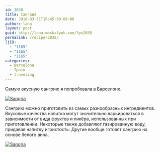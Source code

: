 ```yaml
---
id: 2038
title: Сангрия
date: 2010-03-31T16:45:50-08:00
author: lana
layout: post
guid: http://lana.moskalyuk.com/?p=2038
permalink: /recipe/2038/
ljID:
  - "1165"
  - "1165"
  - "1165"
categories:
  - Barcelona
  - Spain
  - traveling
---
```

Самую вкусную сангрию я попробовала в Барселоне.

<a class="flickr-image alignnone" title="Sangria" href="http://www.flickr.com/photos/67405678@N00/4479774565/" target="_blank"><img src="http://farm5.static.flickr.com/4044/4479774565_cb5e56ca56.jpg" alt="Sangria" /></a>

Сангрию можно приготовить из самых разнообразных ингредиентов. Вкусовые качества напитка могут значительно варьироваться в зависимости от вида фруктов и ликёра, использованных при приготовлении. Некоторые также добавляют газированную воду, придавая напитку игристость. Другие вообще готовят сангрию на основе белого вина.

<a class="flickr-image alignnone" title="Sangria" href="http://www.flickr.com/photos/67405678@N00/4480422662/" target="_blank"><img src="http://farm5.static.flickr.com/4032/4480422662_ab33b40eb2.jpg" alt="Sangria" /></a>
